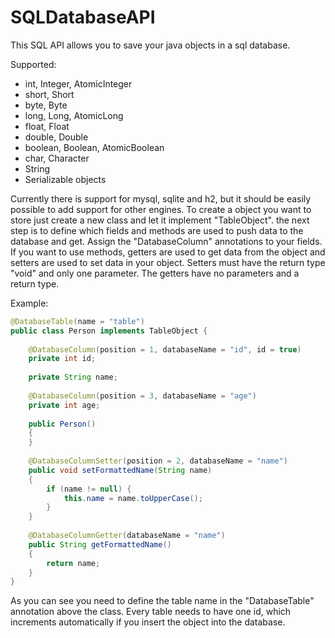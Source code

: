 SQLDatabaseAPI
==============

This SQL API allows you to save your java objects in a sql database.

Supported:
- int, Integer, AtomicInteger
- short, Short
- byte, Byte
- long, Long, AtomicLong
- float, Float
- double, Double
- boolean, Boolean, AtomicBoolean
- char, Character
- String
- Serializable objects


Currently there is support for mysql, sqlite and h2, but it should be easily possible to add support for other engines.
To create a object you want to store just create a new class and let it implement "TableObject". the next step is to
define which fields and methods are used to push data to the database and get. Assign the "DatabaseColumn" annotations
to your fields. If you want to use methods, getters are used to get data from the object and setters are used to set
data in your object. Setters must have the return type "void" and only one parameter. The getters have no parameters and
a return type.

Example:

```java
@DatabaseTable(name = "table")
public class Person implements TableObject {
 
    @DatabaseColumn(position = 1, databaseName = "id", id = true)
    private int id;
 
    private String name;
 
    @DatabaseColumn(position = 3, databaseName = "age")
    private int age;
 
    public Person()
    {
    }
 
    @DatabaseColumnSetter(position = 2, databaseName = "name")
    public void setFormattedName(String name)
    {
        if (name != null) {
            this.name = name.toUpperCase();
        }
    }
 
    @DatabaseColumnGetter(databaseName = "name")
    public String getFormattedName()
    {
        return name;
    }
}
```


As you can see you need to define the table name in the "DatabaseTable" annotation above the class. Every table needs to
have one id, which increments automatically if you insert the object into the database.



